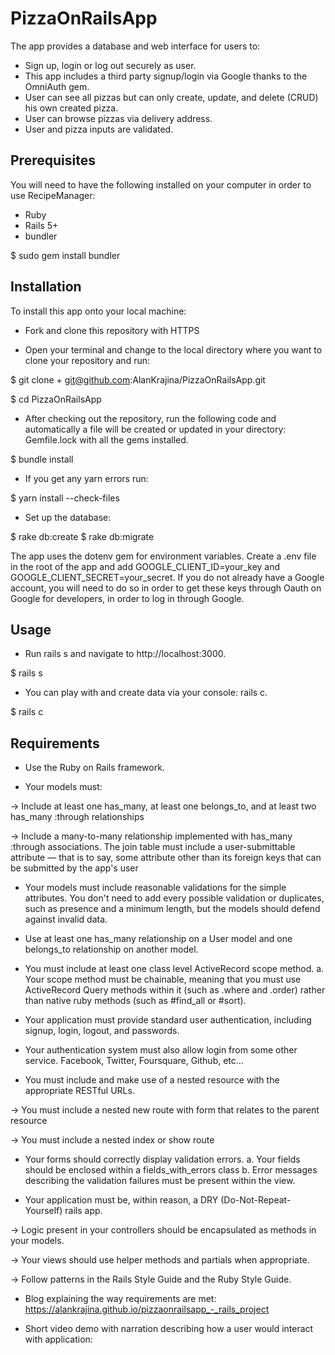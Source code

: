# PizzaOnRailsApp

The app provides a database and web interface for users to:

- Sign up, login or log out securely as user.
- This app includes a third party signup/login via Google thanks to the OmniAuth gem.
- User can see all pizzas but can only create, update, and delete (CRUD) his own created pizza. 
- User can browse pizzas via delivery address.
- User and pizza inputs are validated.

## Prerequisites

You will need to have the following installed on your computer in order to use RecipeManager:

- Ruby
- Rails 5+
- bundler

$ sudo gem install bundler

## Installation

To install this app onto your local machine:

- Fork and clone this repository with HTTPS

- Open your terminal and change to the local directory where you want to clone your repository and run:

$ git clone + git@github.com:AlanKrajina/PizzaOnRailsApp.git

$ cd PizzaOnRailsApp

- After checking out the repository, run the following code and automatically a file will be created or updated in your directory: Gemfile.lock with all the gems installed.

$ bundle install

- If you get any yarn errors run:

$ yarn install --check-files

- Set up the database:

$ rake db:create
$ rake db:migrate

The app uses the dotenv gem for environment variables. Create a .env file in the root of the app and add GOOGLE_CLIENT_ID=your_key and GOOGLE_CLIENT_SECRET=your_secret. If you do not already have a Google account, you will need to do so in order to get these keys through Oauth on Google for developers, in order to log in through Google.

## Usage

- Run rails s and navigate to http://localhost:3000.

$ rails s

- You can play with and create data via your console: rails c.

$ rails c

## Requirements

- Use the Ruby on Rails framework.

- Your models must:

-> Include at least one has_many, at least one belongs_to, and at least two has_many :through relationships

-> Include a many-to-many relationship implemented with has_many :through associations. The join table must include a user-submittable attribute — that is to say, some attribute other than its foreign keys that can be submitted by the app's user

- Your models must include reasonable validations for the simple attributes. You don't need to add every possible validation or duplicates, such as presence and a minimum length, but the models should defend against invalid data.

- Use at least one has_many relationship on a User model and one belongs_to relationship on another model.

- You must include at least one class level ActiveRecord scope method. a. Your scope method must be chainable, meaning that you must use ActiveRecord Query methods within it (such as .where and .order) rather than native ruby methods (such as #find_all or #sort).

- Your application must provide standard user authentication, including signup, login, logout, and passwords.

- Your authentication system must also allow login from some other service. Facebook, Twitter, Foursquare, Github, etc...

- You must include and make use of a nested resource with the appropriate RESTful URLs.

-> You must include a nested new route with form that relates to the parent resource

-> You must include a nested index or show route

- Your forms should correctly display validation errors. a. Your fields should be enclosed within a fields_with_errors class b. Error messages describing the validation failures must be present within the view.

- Your application must be, within reason, a DRY (Do-Not-Repeat-Yourself) rails app.

-> Logic present in your controllers should be encapsulated as methods in your models.

-> Your views should use helper methods and partials when appropriate.

-> Follow patterns in the Rails Style Guide and the Ruby Style Guide.

- Blog explaining the way requirements are met: https://alankrajina.github.io/pizzaonrailsapp_-_rails_project

- Short video demo with narration describing how a user would interact with application: 
